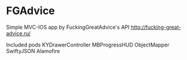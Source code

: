 # FGAdvice
Simple MVC-IOS app by FuckingGreatAdvice's API
http://fucking-great-advice.ru/

<a name="Included pods"></a>Included pods
KYDrawerController
MBProgressHUD
ObjectMapper
SwiftyJSON
Alamofire
